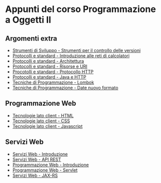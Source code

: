 # Appunti del corso Programmazione a Oggetti II

## Argomenti extra

- [Strumenti di Sviluppo - Strumenti per il controllo delle versioni](strumenti-di-sviluppo/version-control.md)
- [Protocolli e standard - Introduzione alle reti di calcolatori](protocolliestandard/introduzione.md)
- [Protocolli e standard - Architettura](protocolliestandard/architettura.md)
- [Protocolli e standard - Risorse e URI](protocolliestandard/risorse-e-uri.md)
- [Procotolli e standard - Protocollo HTTP](protocolliestandard/http.md)
- [Protocolli e standard - Java e HTTP](protocolliestandard/java-http.md)
- [Tecniche di Programmazione - Lombok]()
- [Tecniche di Programmazione - Date nuovo formato]()

## Programmazione Web

- [Tecnologie lato client - HTML](tecnologieclient/html.md)
- [Tecnologie lato client - CSS](tecnologieclient/css.md)
- [Tecnologie lato client - Javascript](tecnologieclient/jsdom.md)

## Servizi Web
- [Servizi Web - Introduzione](serviziweb/introduzione.md)
- [Servizi Web - API REST](serviziweb/rest.md)
- [Programmazione Web - Introduzione](programmazioneweb/introduzione.md)
- [Programmazione Web - Servlet](programmazioneweb/servlet.md)
- [Servizi Web - JAX-RS](serviziweb/jaxrs.md)
